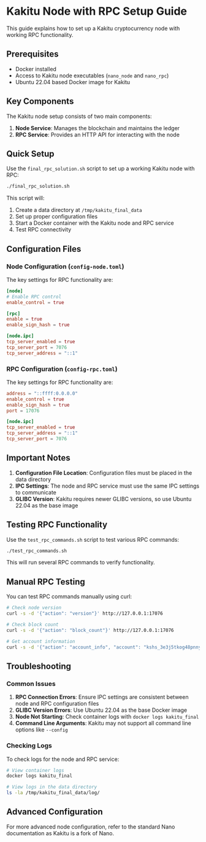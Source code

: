 # Kakitu Node with RPC Setup Guide

This guide explains how to set up a Kakitu cryptocurrency node with working RPC functionality.

## Prerequisites

- Docker installed
- Access to Kakitu node executables (`nano_node` and `nano_rpc`)
- Ubuntu 22.04 based Docker image for Kakitu

## Key Components

The Kakitu node setup consists of two main components:

1. **Node Service**: Manages the blockchain and maintains the ledger
2. **RPC Service**: Provides an HTTP API for interacting with the node

## Quick Setup

Use the `final_rpc_solution.sh` script to set up a working Kakitu node with RPC:

```bash
./final_rpc_solution.sh
```

This script will:
1. Create a data directory at `/tmp/kakitu_final_data`
2. Set up proper configuration files
3. Start a Docker container with the Kakitu node and RPC service
4. Test RPC connectivity

## Configuration Files

### Node Configuration (`config-node.toml`)

The key settings for RPC functionality are:

```toml
[node]
# Enable RPC control
enable_control = true

[rpc]
enable = true
enable_sign_hash = true

[node.ipc]
tcp_server_enabled = true
tcp_server_port = 7076
tcp_server_address = "::1"
```

### RPC Configuration (`config-rpc.toml`)

The key settings for RPC functionality are:

```toml
address = "::ffff:0.0.0.0"
enable_control = true
enable_sign_hash = true
port = 17076

[node.ipc]
tcp_server_enabled = true
tcp_server_address = "::1"
tcp_server_port = 7076
```

## Important Notes

1. **Configuration File Location**: Configuration files must be placed in the data directory
2. **IPC Settings**: The node and RPC service must use the same IPC settings to communicate
3. **GLIBC Version**: Kakitu requires newer GLIBC versions, so use Ubuntu 22.04 as the base image

## Testing RPC Functionality

Use the `test_rpc_commands.sh` script to test various RPC commands:

```bash
./test_rpc_commands.sh
```

This will run several RPC commands to verify functionality.

## Manual RPC Testing

You can test RPC commands manually using curl:

```bash
# Check node version
curl -s -d '{"action": "version"}' http://127.0.0.1:17076

# Check block count
curl -s -d '{"action": "block_count"}' http://127.0.0.1:17076

# Get account information
curl -s -d '{"action": "account_info", "account": "kshs_3e3j5tkog48pnny9dmfzj1r16pg8t1e76dz5tmac6iq689wyjfpiij4txtdo"}' http://127.0.0.1:17076
```

## Troubleshooting

### Common Issues

1. **RPC Connection Errors**: Ensure IPC settings are consistent between node and RPC configuration files
2. **GLIBC Version Errors**: Use Ubuntu 22.04 as the base Docker image
3. **Node Not Starting**: Check container logs with `docker logs kakitu_final`
4. **Command Line Arguments**: Kakitu may not support all command line options like `--config`

### Checking Logs

To check logs for the node and RPC service:

```bash
# View container logs
docker logs kakitu_final

# View logs in the data directory
ls -la /tmp/kakitu_final_data/log/
```

## Advanced Configuration

For more advanced node configuration, refer to the standard Nano documentation as Kakitu is a fork of Nano.
